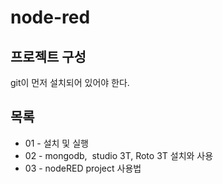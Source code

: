 # node-red

## 프로젝트 구성
git이 먼저 설치되어 있어야 한다.

## 목록
- 01 - 설치 및 실행
- 02 - mongodb,  studio 3T, Roto 3T 설치와 사용
- 03 - nodeRED project 사용법
